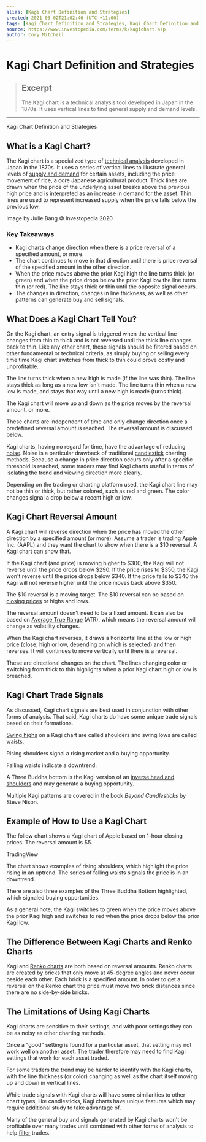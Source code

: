 ```yaml
---
alias: [Kagi Chart Definition and Strategies]
created: 2021-03-02T21:02:46 (UTC +11:00)
tags: [Kagi Chart Definition and Strategies, Kagi Chart Definition and Strategies]
source: https://www.investopedia.com/terms/k/kagichart.asp
author: Cory Mitchell
---
```


# Kagi Chart Definition and Strategies

> ## Excerpt
> The Kagi chart is a technical analysis tool developed in Japan in the 1870s. It uses vertical lines to find general supply and demand levels.

---

Kagi Chart Definition and Strategies
## What is a Kagi Chart?

The Kagi chart is a specialized type of [technical analysis](https://www.investopedia.com/terms/t/technicalanalysis.asp) developed in Japan in the 1870s. It uses a series of vertical lines to illustrate general levels of [supply and demand](https://www.investopedia.com/terms/l/law-of-supply-demand.asp) for certain assets, including the price movement of rice, a core Japanese agricultural product. Thick lines are drawn when the price of the underlying asset breaks above the previous high price and is interpreted as an increase in demand for the asset. Thin lines are used to represent increased supply when the price falls below the previous low.

Image by Julie Bang © Investopedia 2020

### Key Takeaways

-   Kagi charts change direction when there is a price reversal of a specified amount, or more.
-   The chart continues to move in that direction until there is price reversal of the specified amount in the other direction.
-   When the price moves above the prior Kagi high the line turns thick (or green) and when the price drops below the prior Kagi low the line turns thin (or red). The line stays thick or thin until the opposite signal occurs.
-   The changes in direction, changes in line thickness, as well as other patterns can generate buy and sell signals.

## What Does a Kagi Chart Tell You?

On the Kagi chart, an entry signal is triggered when the vertical line changes from thin to thick and is not reversed until the thick line changes back to thin. Like any other chart, these signals should be filtered based on other fundamental or technical criteria, as simply buying or selling every time time Kagi chart switches from thick to thin could prove costly and unprofitable.

The line turns thick when a new high is made (if the line was thin). The line stays thick as long as a new low isn't made. The line turns thin when a new low is made, and stays that way until a new high is made (turns thick).

The Kagi chart will move up and down as the price moves by the reversal amount, or more.

These charts are independent of time and only change direction once a predefined reversal amount is reached. The reversal amount is discussed below.

Kagi charts, having no regard for time, have the advantage of reducing [noise](https://www.investopedia.com/terms/n/noise.asp). Noise is a particular drawback of traditional [candlestick](https://www.investopedia.com/terms/c/candlestick.asp) charting methods. Because a change in price direction occurs only after a specific threshold is reached, some traders may find Kagi charts useful in terms of isolating the trend and viewing direction more clearly.

Depending on the trading or charting platform used, the Kagi chart line may not be thin or thick, but rather colored, such as red and green. The color changes signal a drop below a recent high or low.

## Kagi Chart Reversal Amount

A Kagi chart will reverse direction when the price has moved the other direction by a specified amount (or more). Assume a trader is trading Apple Inc. (AAPL) and they want the chart to show when there is a $10 reversal. A Kagi chart can show that.

If the Kagi chart (and price) is moving higher to $300, the Kagi will not reverse until the price drops below $290. If the price rises to $350, the Kagi won't reverse until the price drops below $340. If the price falls to $340 the Kagi will not reverse higher until the price moves back above $350.

The $10 reversal is a moving target. The $10 reversal can be based on [closing prices](https://www.investopedia.com/terms/c/closingprice.asp) or highs and lows.

The reversal amount doesn't need to be a fixed amount. It can also be based on [Average True Range](https://www.investopedia.com/terms/a/atr.asp) (ATR), which means the reversal amount will change as volatility changes.

When the Kagi chart reverses, it draws a horizontal line at the low or high price (close, high or low, depending on which is selected) and then reverses. It will continues to move vertically until there is a reversal.

These are directional changes on the chart. The lines changing color or switching from thick to thin highlights when a prior Kagi chart high or low is breached.

## Kagi Chart Trade Signals

As discussed, Kagi chart signals are best used in conjunction with other forms of analysis. That said, Kagi charts do have some unique trade signals based on their formations.

[Swing highs](https://www.investopedia.com/terms/s/swinghigh.asp) on a Kagi chart are called shoulders and swing lows are called waists.

Rising shoulders signal a rising market and a buying opportunity.

Falling waists indicate a downtrend.

A Three Buddha bottom is the Kagi version of an [inverse head and shoulders](https://www.investopedia.com/articles/trading/07/kagi_chart.asp) and may generate a buying opportunity.

Multiple Kagi patterns are covered in the book _Beyond Candlesticks_ by Steve Nison.

## Example of How to Use a Kagi Chart

The follow chart shows a Kagi chart of Apple based on 1-hour closing prices. The reversal amount is $5.

TradingView

The chart shows examples of rising shoulders, which highlight the price rising in an uptrend. The series of falling waists signals the price is in an downtrend.

There are also three examples of the Three Buddha Bottom highlighted, which signaled buying opportunities.

As a general note, the Kagi switches to green when the price moves above the prior Kagi high and switches to red when the price drops below the prior Kagi low.

## The Difference Between Kagi Charts and Renko Charts

Kagi and [Renko charts](https://www.investopedia.com/terms/r/renkochart.asp) are both based on reversal amounts. Renko charts are created by bricks that only move at 45-degree angles and never occur beside each other. Each brick is a specified amount. In order to get a reversal on the Renko chart the price must move two brick distances since there are no side-by-side bricks.

## The Limitations of Using Kagi Charts

Kagi charts are sensitive to their settings, and with poor settings they can be as noisy as other charting methods.

Once a "good" setting is found for a particular asset, that setting may not work well on another asset. The trader therefore may need to find Kagi settings that work for each asset traded.

For some traders the trend may be harder to identify with the Kagi charts, with the line thickness (or color) changing as well as the chart itself moving up and down in vertical lines.

While trade signals with Kagi charts will have some similarities to other chart types, like candlesticks, Kagi charts have unique features which may require additional study to take advantage of.

Many of the general buy and signals generated by Kagi charts won't be profitable over many trades until combined with other forms of analysis to help [filter](https://www.investopedia.com/terms/f/filterrule.asp) trades.
